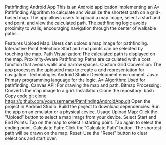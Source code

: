 Pathfinding Android App
This is an Android application implementing an A* Pathfinding Algorithm to calculate and visualize the shortest path on a grid-based map. The app allows users to upload a map image, select a start and end point, and view the calculated path. The pathfinding logic avoids proximity to walls, encouraging navigation through the center of walkable paths.

Features
Upload Map: Users can upload a map image for pathfinding.
Interactive Point Selection: Start and end points can be selected by touching the map.
Path Visualization: The calculated path is displayed on the map.
Proximity-Aware Pathfinding: Paths are calculated with a cost function that avoids walls and narrow spaces.
Custom Grid Conversion: The app processes the uploaded map to create a grid representation for navigation.
Technologies
Android Studio: Development environment.
Java: Primary programming language for the logic.
A* Algorithm: Used for pathfinding.
Canvas API: For drawing the map and path.
Bitmap Processing: Converts the map image to a grid.
Installation
Clone the repository:
bash
Copy code
git clone https://github.com/yourusername/PathfindingAndroidApp.git
Open the project in Android Studio.
Build the project to download dependencies.
Run the app on an emulator or a physical device.
Usage
Upload Map:
Click the "Upload" button to select a map image from your device.
Select Start and End Points:
Tap on the map to select a starting point.
Tap again to select the ending point.
Calculate Path:
Click the "Calculate Path" button.
The shortest path will be drawn on the map.
Reset:
Use the "Reset" button to clear selections and start over.
